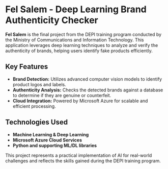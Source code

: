 # Fel Salem - Deep Learning Brand Authenticity Checker  

**Fel Salem** is the final project from the DEPI training program conducted by the Ministry of Communications and Information Technology. This application leverages deep learning techniques to analyze and verify the authenticity of brands, helping users identify fake products efficiently.  

## Key Features  
- **Brand Detection:** Utilizes advanced computer vision models to identify product logos and labels.  
- **Authenticity Analysis:** Checks the detected brands against a database to determine if they are genuine or counterfeit.  
- **Cloud Integration:** Powered by Microsoft Azure for scalable and efficient processing.  

## Technologies Used  
- **Machine Learning & Deep Learning**  
- **Microsoft Azure Cloud Services**  
- **Python and supporting ML/DL libraries**  

This project represents a practical implementation of AI for real-world challenges and reflects the skills gained during the DEPI training program.
